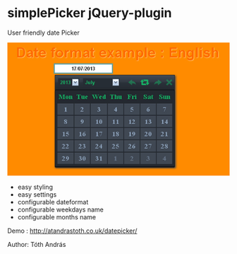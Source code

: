 simplePicker jQuery-plugin
==========================

User friendly date Picker

<img src = "css/datepicker.jpg">

- easy styling
- easy settings
- configurable dateformat
- configurable weekdays name
- configurable months name
 
Demo : http://atandrastoth.co.uk/datepicker/

Author: Tóth András
